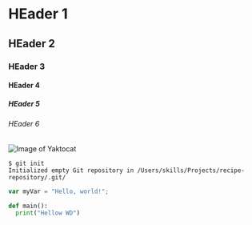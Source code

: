 # HEader 1
## HEader 2
### HEader 3
#### HEader 4
##### HEader 5
###### HEader 6


![Image of Yaktocat](https://octodex.github.com/images/yaktocat.png)


```
$ git init
Initialized empty Git repository in /Users/skills/Projects/recipe-repository/.git/
```

``` javascript
var myVar = "Hello, world!";
```


``` python
def main():
  print("Hellow WD")
```

